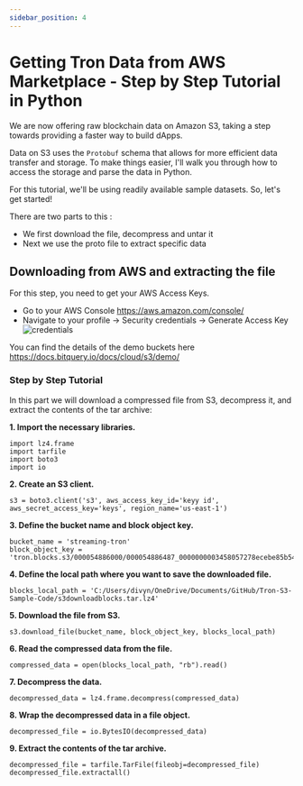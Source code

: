 ```yaml
---
sidebar_position: 4
---
```


# Getting Tron Data from AWS Marketplace - Step by Step Tutorial in Python

We are now offering raw blockchain data on Amazon S3, taking a step towards providing a faster way to build dApps.

Data on S3 uses the `Protobuf` schema that allows for more efficient data transfer and storage. To make things easier, I'll walk you through how to access the storage and parse the data in Python.

For this tutorial, we'll be using readily available sample datasets. So, let's get started!

There are two parts to this :

- We first download the file, decompress and untar it
- Next we use the proto file to extract specific data

## Downloading from AWS and extracting the file

For this step, you need to get your AWS Access Keys.

- Go to your AWS Console https://aws.amazon.com/console/
- Navigate to your profile -> Security credentials -> Generate Access Key
  ![credentials](/img/aws/aws_cred.png)

You can find the details of the demo buckets here https://docs.bitquery.io/docs/cloud/s3/demo/

### Step by Step Tutorial

In this part we will download a compressed file from S3, decompress it, and extract the contents of the tar archive:

**1. Import the necessary libraries.**

```
import lz4.frame
import tarfile
import boto3
import io

```

**2. Create an S3 client.**

```
s3 = boto3.client('s3', aws_access_key_id='keyy id', aws_secret_access_key='keys', region_name='us-east-1')

```

**3. Define the bucket name and block object key.**

```
bucket_name = 'streaming-tron'
block_object_key = 'tron.blocks.s3/000054886000/000054886487_0000000003458057278ecebe85b54d89e4795f4c07efcefacadb7020f45babb2_71992297fe129c7f4b7d2212504a78cac21aea1ea58311211add19a835090762.block.tar.lz4'

```

**4. Define the local path where you want to save the downloaded file.**

```
blocks_local_path = 'C:/Users/divyn/OneDrive/Documents/GitHub/Tron-S3-Sample-Code/s3downloadblocks.tar.lz4'

```

**5. Download the file from S3.**

```
s3.download_file(bucket_name, block_object_key, blocks_local_path)

```

**6. Read the compressed data from the file.**

```
compressed_data = open(blocks_local_path, "rb").read()

```

**7. Decompress the data.**

```
decompressed_data = lz4.frame.decompress(compressed_data)

```

**8. Wrap the decompressed data in a file object.**

```
decompressed_file = io.BytesIO(decompressed_data)

```

**9. Extract the contents of the tar archive.**

```
decompressed_file = tarfile.TarFile(fileobj=decompressed_file)
decompressed_file.extractall()
```
